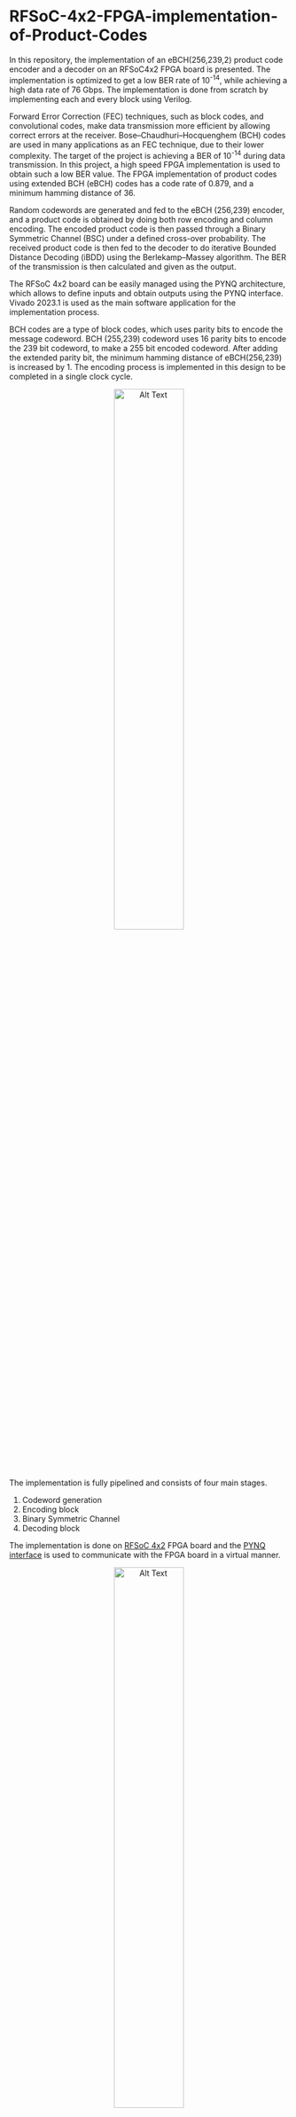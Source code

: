 # RFSoC-4x2-FPGA-implementation-of-Product-Codes

In this repository, the implementation of an eBCH(256,239,2) product code encoder and a decoder on an RFSoC4x2 FPGA board is presented. The implementation is optimized to get a low BER rate of 10<sup>-14</sup>, while achieving a high data rate of 76 Gbps. The implementation is done from scratch by implementing each and every block using Verilog.

Forward Error Correction (FEC) techniques, such as block codes, and convolutional codes, make data transmission more efficient by allowing correct errors at the receiver. Bose–Chaudhuri–Hocquenghem (BCH) codes are used in many applications as an FEC technique, due to their lower complexity. The target of the project is achieving a BER of 10<sup>-14</sup> during data transmission. In this project, a high speed FPGA implementation is used to obtain such a low BER value. The FPGA implementation of product codes using extended BCH (eBCH) codes has a code rate of 0.879, and a minimum hamming distance of 36.

Random codewords are generated and fed to the eBCH (256,239) encoder, and a product code is obtained by doing both row encoding and column encoding. The encoded product code is then passed through a Binary Symmetric Channel (BSC) under a defined cross-over probability. The received product code is then fed to the decoder to do iterative Bounded Distance Decoding (iBDD) using the Berlekamp–Massey algorithm. The BER of the transmission is then calculated and given as the output.

The RFSoC 4x2 board can be easily managed using the PYNQ architecture, which allows to define inputs and obtain outputs using the PYNQ interface. Vivado 2023.1 is used as the main software application for the implementation process.

BCH codes are a type of block codes, which uses parity bits to encode the message codeword. BCH (255,239) codeword uses 16 parity bits to encode the 239 bit codeword, to make a 255 bit encoded codeword. After adding the extended parity bit, the minimum hamming distance of eBCH(256,239) is increased by 1. The encoding process is implemented in this design to be completed in a single clock cycle.

<p align="center">
  <img src="https://github.com/user-attachments/assets/8ea7196b-6524-4592-8615-7c989665ecdd" alt="Alt Text" style="width:50%; height:auto;">
</p>

The implementation is fully pipelined and consists of four main stages.

1. Codeword generation
2. Encoding block
3. Binary Symmetric Channel
4. Decoding block

The implementation is done on [RFSoC 4x2](https://www.rfsoc-pynq.io/rfsoc_4x2_overview.html) FPGA board and the [PYNQ interface](https://pynq.readthedocs.io/en/v2.0/overlay_design_methodology/overlay_tutorial.html) is used to communicate with the FPGA board in a virtual manner.

<p align="center">
  <img src="https://github.com/user-attachments/assets/36825195-58f6-492d-9a16-5ebcbb2aa249" alt="Alt Text" style="width:50%; height:auto;">
</p>

The following figure shows the output compared with the MATLAB simulation and the FPGA implementation for eBCH(256,239,2).

<p align="center">
  <img src="https://github.com/user-attachments/assets/51ddba50-237d-4fd0-b7a4-9cc627a8bc76" alt="Alt Text" style="width:50%; height:auto;">
</p>
